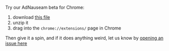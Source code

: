 Try our AdNauseam beta for Chrome:

1. download [this file](https://github.com/dhowe/AdNauseam/releases/download/v2.2.0/adnauseam.chromium.zip)
2. unzip it
3. drag into the ``chrome://extensions/`` page in Chrome

Then give it a spin, and if it does anything weird, let us know by [opening an issue here](https://github.com/dhowe/AdNauseam2/issues)